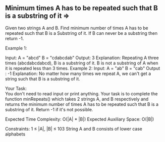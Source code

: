 Minimum times A has to be repeated such that B is a substring of it  =>
--------------------------------------------------------------------


Given two strings A and B. Find minimum number of times A has to be repeated such that B is a Substring of it. If B can never be a substring then return -1.

 

Example 1:

Input:
A = "abcd"
B = "cdabcdab"
Output:
3
Explanation:
Repeating A three times (abcdabcdabcd),
B is a substring of it. B is not a substring
of A when it is repeated less than 3 times.
Example 2:
Input:
A = "ab"
B = "cab"
Output :
-1
Explanation:
No matter how many times we repeat A, we can't
get a string such that B is a substring of it.

Your Task:  
You don't need to read input or print anything. Your task is to complete the function minRepeats() which takes 2 strings A, and B respectively and returns the minimum number of times A has to be repeated such that B is a substring of it. Return -1 if it's not possible.


Expected Time Complexity: O(|A| * |B|)
Expected Auxiliary Space: O(|B|)


Constraints:
1 ≤ |A|, |B| ≤ 103
String A and B consists of lower case alphabets
